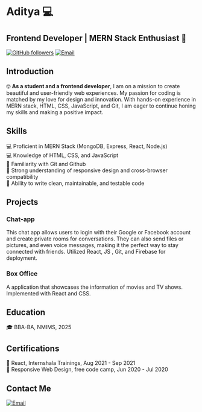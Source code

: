 # Aditya 💻
## Frontend Developer | MERN Stack Enthusiast 🚀

[![GitHub followers](https://img.shields.io/github/followers/msaat366.svg?style=social&label=Follow&maxAge=2592000)](https://github.com/msaat366)
[![Email](https://img.shields.io/badge/Email-msaat366@gmail.com-lightgrey.svg?style=flat-square)](mailto:msaat366@gmail.com)

## Introduction
🤓 **As a student and a frontend developer**, I am on a mission to create beautiful and user-friendly web experiences. My passion for coding is matched by my love for design and innovation. With hands-on experience in MERN stack, HTML, CSS, JavaScript, and Git, I am eager to continue honing my skills and making a positive impact.

## Skills
💻 Proficient in MERN Stack (MongoDB, Express, React, Node.js)  
💻 Knowledge of HTML, CSS, and JavaScript    
🚀 Familiarity with Git and Github   
📱 Strong understanding of responsive design and cross-browser compatibility  
🧠 Ability to write clean, maintainable, and testable code 

## Projects
### Chat-app
This chat app allows users to login with their Google or Facebook account and create private rooms for conversations. They can also send files or pictures, and even voice messages, making it the perfect way to stay connected with friends. Utilized  React, JS , Git, and Firebase for deployment.

### Box Office
A application that showcases the information of movies and TV shows. Implemented with React and CSS.

## Education
🎓 BBA-BA, NMIMS, 2025

## Certifications
🏅 React, Internshala Trainings, Aug 2021 - Sep 2021  
🏅 Responsive Web Design, free code camp, Jun 2020 - Jul 2020

## Contact Me
[![Email](https://img.shields.io/badge/Email-msaat366@gmail.com-lightgrey.svg?style=flat-square)](mailto:msaat366@gmail.com)
